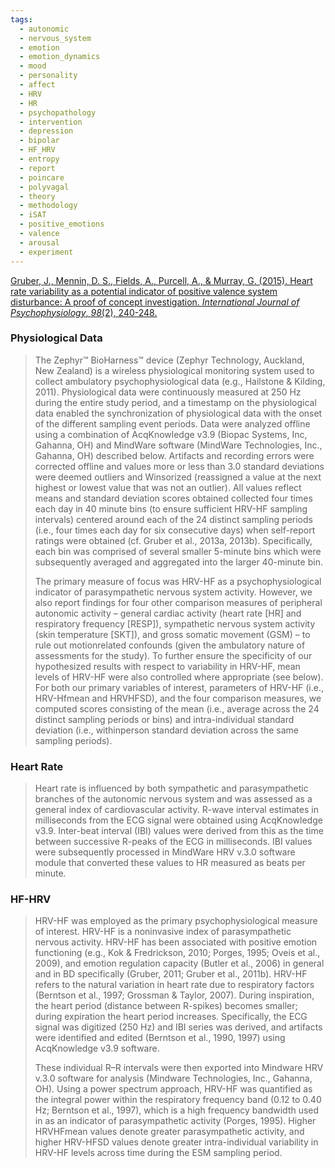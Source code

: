```yaml
---
tags:
  - autonomic
  - nervous_system
  - emotion
  - emotion_dynamics
  - mood
  - personality
  - affect
  - HRV
  - HR
  - psychopathology
  - intervention
  - depression
  - bipolar
  - HF_HRV
  - entropy
  - report
  - poincare
  - polyvagal
  - theory
  - methodology
  - iSAT
  - positive_emotions
  - valence
  - arousal
  - experiment
---
```


[Gruber, J., Mennin, D. S., Fields, A., Purcell, A., & Murray, G. (2015). Heart rate variability as a potential indicator of positive valence system disturbance: A proof of concept investigation. _International Journal of Psychophysiology_, _98_(2), 240-248.](https://www.sciencedirect.com/science/article/pii/S0167876015300210?casa_token=OrJ_3n2kcSAAAAAA:BfqC57aARZGSkEuSoaYP07-e2vI01Q3ppmTIzvSjGG02wR-lVPSwkpzGVaYrbzb_SOn6-wGOWg)

### Physiological Data

> The Zephyr™ BioHarness™ device (Zephyr Technology, Auckland, New Zealand) is a wireless physiological monitoring system used to collect ambulatory psychophysiological data (e.g., Hailstone & Kilding, 2011). Physiological data were continuously measured at 250 Hz during the entire study period, and a timestamp on the physiological data enabled the synchronization of physiological data with the onset of the different sampling event periods. Data were analyzed offline using a combination of AcqKnowledge v3.9 (Biopac Systems, Inc, Gahanna, OH) and MindWare software (MindWare Technologies, Inc., Gahanna, OH) described below. Artifacts and recording errors were corrected offline and values more or less than 3.0 standard deviations were deemed outliers and Winsorized (reassigned a value at the next highest or lowest value that was not an outlier). All values reflect means and standard deviation scores obtained collected four times each day in 40 minute bins (to ensure sufficient HRV-HF sampling intervals) centered around each of the 24 distinct sampling periods (i.e., four times each day for six consecutive days) when self-report ratings were obtained (cf. Gruber et al., 2013a, 2013b). Specifically, each bin was comprised of several smaller 5-minute bins which were subsequently averaged and aggregated into the larger 40-minute bin. 
> 
> The primary measure of focus was HRV-HF as a psychophysiological indicator of parasympathetic nervous system activity. However, we also report findings for four other comparison measures of peripheral autonomic activity – general cardiac activity (heart rate [HR] and respiratory frequency [RESP]), sympathetic nervous system activity (skin temperature [SKT]), and gross somatic movement (GSM) – to rule out motionrelated confounds (given the ambulatory nature of assessments for the study). To further ensure the specificity of our hypothesized results with respect to variability in HRV-HF, mean levels of HRV-HF were also controlled where appropriate (see below). For both our primary variables of interest, parameters of HRV-HF (i.e., HRV-Hfmean and HRVHFSD), and the four comparison measures, we computed scores consisting of the mean (i.e., average across the 24 distinct sampling periods or bins) and intra-individual standard deviation (i.e., withinperson standard deviation across the same sampling periods).

### Heart Rate

> Heart rate is influenced by both sympathetic and parasympathetic branches of the autonomic nervous system and was assessed as a general index of cardiovascular activity. R-wave interval estimates in milliseconds from the ECG signal were obtained using AcqKnowledge v3.9. Inter-beat interval (IBI) values were derived from this as the time between successive R-peaks of the ECG in milliseconds. IBI values were subsequently processed in MindWare HRV v.3.0 software module that converted these values to HR measured as beats per minute.


### HF-HRV

> HRV-HF was employed as the primary psychophysiological measure of interest. HRV-HF is a noninvasive index of parasympathetic nervous activity. HRV-HF has been associated with positive emotion functioning (e.g., Kok & Fredrickson, 2010; Porges, 1995; Oveis et al., 2009), and emotion regulation capacity (Butler et al., 2006) in general and in BD specifically (Gruber, 2011; Gruber et al., 2011b). HRV-HF refers to the natural variation in heart rate due to respiratory factors (Berntson et al., 1997; Grossman & Taylor, 2007). During inspiration, the heart period (distance between R-spikes) becomes smaller; during expiration the heart period increases. Specifically, the ECG signal was digitized (250 Hz) and IBI series was derived, and artifacts were identified and edited (Berntson et al., 1990, 1997) using AcqKnowledge v3.9 software. 
> 
> These individual R–R intervals were then exported into Mindware HRV v.3.0 software for analysis (Mindware Technologies, Inc., Gahanna, OH). Using a power spectrum approach, HRV-HF was quantified as the integral power within the respiratory frequency band (0.12 to 0.40 Hz; Berntson et al., 1997), which is a high frequency bandwidth used in as an indicator of parasympathetic activity (Porges, 1995). Higher HRVHFmean values denote greater parasympathetic activity, and higher HRV-HFSD values denote greater intra-individual variability in HRV-HF levels across time during the ESM sampling period.